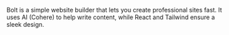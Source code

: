 Bolt is a simple website builder that lets you create professional sites fast. It uses AI (Cohere) to help write content, while React and Tailwind ensure a sleek design.
